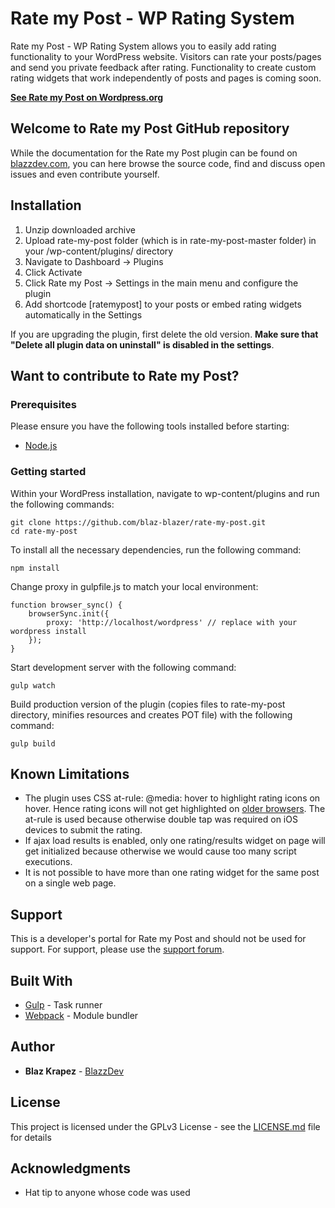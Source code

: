 # Rate my Post - WP Rating System

Rate my Post - WP Rating System allows you to easily add rating functionality to your WordPress website. Visitors can rate your posts/pages and send you private feedback after rating. Functionality to create custom rating widgets that work independently of posts and pages is coming soon.

**[See Rate my Post on Wordpress.org](https://wordpress.org/plugins/rate-my-post/)**

## Welcome to Rate my Post GitHub repository

While the documentation for the Rate my Post plugin can be found on [blazzdev.com](https://blazzdev.com/documentation/rate-my-post-documentation/), you can here browse the source code, find and discuss open issues and even contribute yourself.

## Installation

1. Unzip downloaded archive
2. Upload rate-my-post folder (which is in rate-my-post-master folder) in your /wp-content/plugins/ directory
3. Navigate to Dashboard -> Plugins
4. Click Activate
5. Click Rate my Post -> Settings in the main menu and configure the plugin
6. Add shortcode [ratemypost] to your posts or embed rating widgets automatically in the Settings

If you are upgrading the plugin, first delete the old version. **Make sure that "Delete all plugin data on uninstall" is disabled in the settings**.

## Want to contribute to Rate my Post?

### Prerequisites

Please ensure you have the following tools installed before starting:

* [Node.js](https://nodejs.org/en/)

### Getting started

Within your WordPress installation, navigate to wp-content/plugins and run the following commands:

```
git clone https://github.com/blaz-blazer/rate-my-post.git
cd rate-my-post
```

To install all the necessary dependencies, run the following command:

```
npm install
```

Change proxy in gulpfile.js to match your local environment:

```
function browser_sync() {
	browserSync.init({
		proxy: 'http://localhost/wordpress' // replace with your wordpress install
	});
}
```

Start development server with the following command:

```
gulp watch
```

Build production version of the plugin (copies files to rate-my-post directory, minifies resources and creates POT file) with the following command:

```
gulp build
```

## Known Limitations

* The plugin uses CSS at-rule: @media: hover to highlight rating icons on hover. Hence rating icons will not get highlighted on [older browsers](https://caniuse.com/#feat=mdn-css_at-rules_media_hover). The at-rule is used because otherwise double tap was required on iOS devices to submit the rating.
* If ajax load results is enabled, only one rating/results widget on page will get initialized because otherwise we would cause too many script executions.
* It is not possible to have more than one rating widget for the same post on a single web page.

## Support

This is a developer's portal for Rate my Post and should not be used for support. For support, please use the [support forum](https://wordpress.org/support/plugin/rate-my-post/).

## Built With

* [Gulp](https://gulpjs.com/) - Task runner
* [Webpack](https://webpack.js.org/) - Module bundler

## Author

* **Blaz Krapez** - [BlazzDev](https://blazzdev.com/)

## License

This project is licensed under the GPLv3 License - see the [LICENSE.md](LICENSE.md) file for details

## Acknowledgments

* Hat tip to anyone whose code was used
